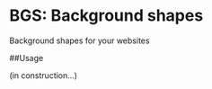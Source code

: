 # BGS: Background shapes
Background shapes for your websites

##Usage
> <script src="https://cdn.jsdelivr.net/gh/ricardo-alan/bgs@1.0/dist/bgs.min.js"></script>

(in construction...)
